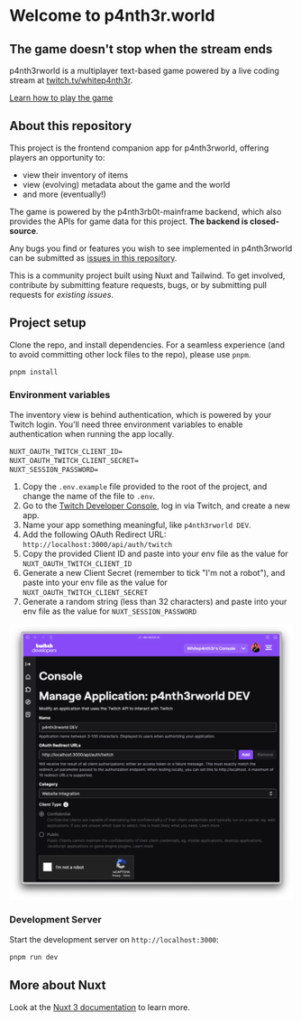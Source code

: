 # Welcome to p4nth3r.world

## The game doesn't stop when the stream ends

p4nth3rworld is a multiplayer text-based game powered by a live coding stream at
[twitch.tv/whitep4nth3r](twitch.tv/whitep4nth3r).

[Learn how to play the game](https://p4nth3r.world/manual)

## About this repository

This project is the frontend companion app for p4nth3rworld, offering players an opportunity to:

- view their inventory of items
- view (evolving) metadata about the game and the world
- and more (eventually!)

The game is powered by the p4nth3rb0t-mainframe backend, which also provides the APIs for game data for this project.
**The backend is closed-source**.

Any bugs you find or features you wish to see implemented in p4nth3rworld can be submitted as
[issues in this repository](https://github.com/whitep4nth3r/pantherworld/issues).

This is a community project built using Nuxt and Tailwind. To get involved, contribute by submitting feature requests,
bugs, or by submitting pull requests for _existing issues_.

## Project setup

Clone the repo, and install dependencies. For a seamless experience (and to avoid committing other lock files to the
repo), please use `pnpm`.

```bash
pnpm install
```

### Environment variables

The inventory view is behind authentication, which is powered by your Twitch login. You'll need three environment
variables to enable authentication when running the app locally.

```text
NUXT_OAUTH_TWITCH_CLIENT_ID=
NUXT_OAUTH_TWITCH_CLIENT_SECRET=
NUXT_SESSION_PASSWORD=
```

1. Copy the `.env.example` file provided to the root of the project, and change the name of the file to `.env`.
1. Go to the [Twitch Developer Console](https://dev.twitch.tv/console), log in via Twitch, and create a new app.
1. Name your app something meaningful, like `p4nth3rworld DEV`.
1. Add the following OAuth Redirect URL: `http://localhost:3000/api/auth/twitch`
1. Copy the provided Client ID and paste into your env file as the value for `NUXT_OAUTH_TWITCH_CLIENT_ID`
1. Generate a new Client Secret (remember to tick "I'm not a robot"), and paste into your env file as the value for
   `NUXT_OAUTH_TWITCH_CLIENT_SECRET`
1. Generate a random string (less than 32 characters) and paste into your env file as the value for
   `NUXT_SESSION_PASSWORD`

![screenshot of settings in Twitch app](contributing/twitch_app_settings.png)

### Development Server

Start the development server on `http://localhost:3000`:

```bash
pnpm run dev
```

## More about Nuxt

Look at the [Nuxt 3 documentation](https://nuxt.com/docs/getting-started/introduction) to learn more.
